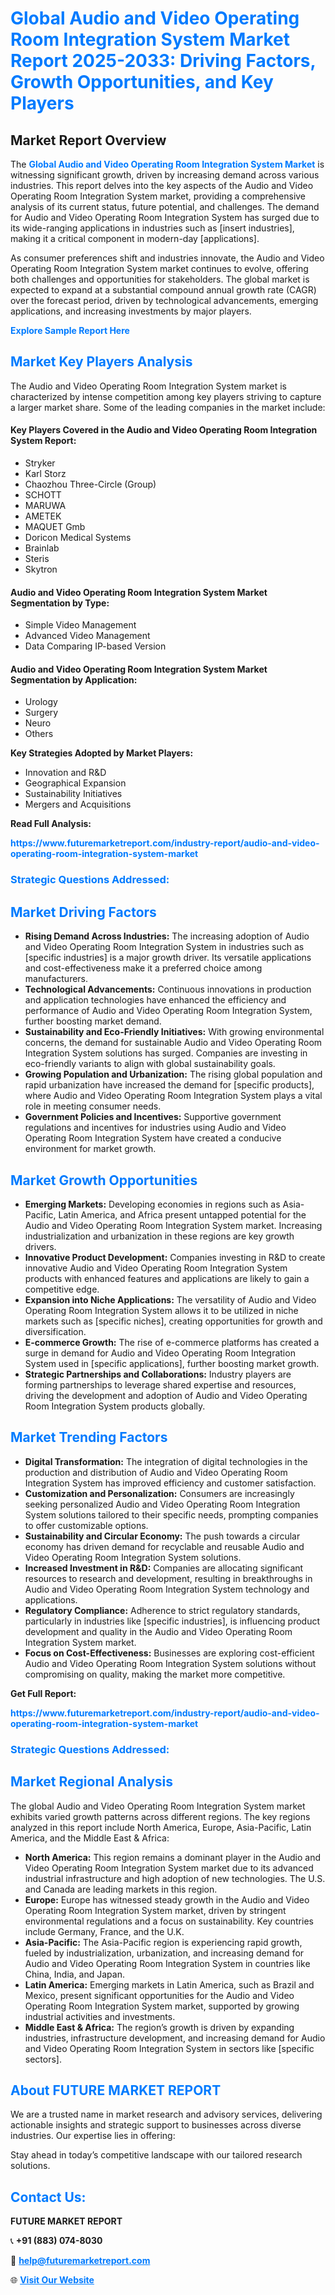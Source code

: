 <h1 style="color: #007BFF;">Global Audio and Video Operating Room Integration System Market Report 2025-2033: Driving Factors, Growth Opportunities, and Key Players</h1>

<section id="overview">
<h2>Market Report Overview</h2>
<p>The <a href="https://www.futuremarketreport.com/industry-report/audio-and-video-operating-room-integration-system-market" style="color: #007BFF; text-decoration: none;"><strong>Global Audio and Video Operating Room Integration System Market</strong></a> is witnessing significant growth, driven by increasing demand across various industries. This report delves into the key aspects of the Audio and Video Operating Room Integration System market, providing a comprehensive analysis of its current status, future potential, and challenges. The demand for Audio and Video Operating Room Integration System has surged due to its wide-ranging applications in industries such as [insert industries], making it a critical component in modern-day [applications].</p>
<p>As consumer preferences shift and industries innovate, the Audio and Video Operating Room Integration System market continues to evolve, offering both challenges and opportunities for stakeholders. The global market is expected to expand at a substantial compound annual growth rate (CAGR) over the forecast period, driven by technological advancements, emerging applications, and increasing investments by major players.</p>
</section>

<section id="overview">
<p><a href="https://www.futuremarketreport.com/request-sample/reportId=45525" style="color: #007BFF; text-decoration: none;"><strong>Explore Sample Report Here</strong></a></p>
</section>

<section id="key-players">
<h2 style="color: #007BFF;">Market Key Players Analysis</h2>
<p>The Audio and Video Operating Room Integration System market is characterized by intense competition among key players striving to capture a larger market share. Some of the leading companies in the market include:</p>
<h4>Key Players Covered in the Audio and Video Operating Room Integration System Report:</h4>
<ul><li>Stryker</li><li>Karl Storz</li><li>Chaozhou Three-Circle (Group)</li><li>SCHOTT</li><li>MARUWA</li><li>AMETEK</li><li>MAQUET Gmb</li><li>Doricon Medical Systems</li><li>Brainlab</li><li>Steris</li><li>Skytron</li></ul>
<h4>Audio and Video Operating Room Integration System Market Segmentation by Type:</h4>
<ul><li>Simple Video Management</li><li>Advanced Video Management</li><li>Data Comparing IP-based Version</li></ul>

<h4>Audio and Video Operating Room Integration System Market Segmentation by Application:</h4>
<ul><li>Urology</li><li>Surgery</li><li>Neuro</li><li>Others</li></ul>
<p><strong>Key Strategies Adopted by Market Players:</strong></p>
<ul>
<li>Innovation and R&D</li>
<li>Geographical Expansion</li>
<li>Sustainability Initiatives</li>
<li>Mergers and Acquisitions</li>
</ul>
</section>

<section>
<p><strong>Read Full Analysis: </strong></p><a href="https://www.futuremarketreport.com/industry-report/audio-and-video-operating-room-integration-system-market" style="color: #007BFF; text-decoration: none;"><strong>https://www.futuremarketreport.com/industry-report/audio-and-video-operating-room-integration-system-market</strong></a>
<h3 style="color: #007BFF;">Strategic Questions Addressed:</h3>
</section>

<section id="driving-factors">
<h2 style="color: #007BFF;">Market Driving Factors</h2>
<ul>
<li><strong>Rising Demand Across Industries:</strong> The increasing adoption of Audio and Video Operating Room Integration System in industries such as [specific industries] is a major growth driver. Its versatile applications and cost-effectiveness make it a preferred choice among manufacturers.</li>
<li><strong>Technological Advancements:</strong> Continuous innovations in production and application technologies have enhanced the efficiency and performance of Audio and Video Operating Room Integration System, further boosting market demand.</li>
<li><strong>Sustainability and Eco-Friendly Initiatives:</strong> With growing environmental concerns, the demand for sustainable Audio and Video Operating Room Integration System solutions has surged. Companies are investing in eco-friendly variants to align with global sustainability goals.</li>
<li><strong>Growing Population and Urbanization:</strong> The rising global population and rapid urbanization have increased the demand for [specific products], where Audio and Video Operating Room Integration System plays a vital role in meeting consumer needs.</li>
<li><strong>Government Policies and Incentives:</strong> Supportive government regulations and incentives for industries using Audio and Video Operating Room Integration System have created a conducive environment for market growth.</li>
</ul>
</section>

<section id="growth-opportunities">
<h2 style="color: #007BFF;">Market Growth Opportunities</h2>
<ul>
<li><strong>Emerging Markets:</strong> Developing economies in regions such as Asia-Pacific, Latin America, and Africa present untapped potential for the Audio and Video Operating Room Integration System market. Increasing industrialization and urbanization in these regions are key growth drivers.</li>
<li><strong>Innovative Product Development:</strong> Companies investing in R&D to create innovative Audio and Video Operating Room Integration System products with enhanced features and applications are likely to gain a competitive edge.</li>
<li><strong>Expansion into Niche Applications:</strong> The versatility of Audio and Video Operating Room Integration System allows it to be utilized in niche markets such as [specific niches], creating opportunities for growth and diversification.</li>
<li><strong>E-commerce Growth:</strong> The rise of e-commerce platforms has created a surge in demand for Audio and Video Operating Room Integration System used in [specific applications], further boosting market growth.</li>
<li><strong>Strategic Partnerships and Collaborations:</strong> Industry players are forming partnerships to leverage shared expertise and resources, driving the development and adoption of Audio and Video Operating Room Integration System products globally.</li>
</ul>
</section>

<section id="trending-factors">
<h2 style="color: #007BFF;">Market Trending Factors</h2>
<ul>
<li><strong>Digital Transformation:</strong> The integration of digital technologies in the production and distribution of Audio and Video Operating Room Integration System has improved efficiency and customer satisfaction.</li>
<li><strong>Customization and Personalization:</strong> Consumers are increasingly seeking personalized Audio and Video Operating Room Integration System solutions tailored to their specific needs, prompting companies to offer customizable options.</li>
<li><strong>Sustainability and Circular Economy:</strong> The push towards a circular economy has driven demand for recyclable and reusable Audio and Video Operating Room Integration System solutions.</li>
<li><strong>Increased Investment in R&D:</strong> Companies are allocating significant resources to research and development, resulting in breakthroughs in Audio and Video Operating Room Integration System technology and applications.</li>
<li><strong>Regulatory Compliance:</strong> Adherence to strict regulatory standards, particularly in industries like [specific industries], is influencing product development and quality in the Audio and Video Operating Room Integration System market.</li>
<li><strong>Focus on Cost-Effectiveness:</strong> Businesses are exploring cost-efficient Audio and Video Operating Room Integration System solutions without compromising on quality, making the market more competitive.</li>
</ul>
</section>

<section>
<p><strong>Get Full Report: </strong></p><a href="https://www.futuremarketreport.com/industry-report/audio-and-video-operating-room-integration-system-market" style="color: #007BFF; text-decoration: none;"><strong>https://www.futuremarketreport.com/industry-report/audio-and-video-operating-room-integration-system-market</strong></a>
<h3 style="color: #007BFF;">Strategic Questions Addressed:</h3>
</section>


<section id="regional-analysis">
<h2 style="color: #007BFF;">Market Regional Analysis</h2>
<p>The global Audio and Video Operating Room Integration System market exhibits varied growth patterns across different regions. The key regions analyzed in this report include North America, Europe, Asia-Pacific, Latin America, and the Middle East & Africa:</p>
<ul>
<li><strong>North America:</strong> This region remains a dominant player in the Audio and Video Operating Room Integration System market due to its advanced industrial infrastructure and high adoption of new technologies. The U.S. and Canada are leading markets in this region.</li>
<li><strong>Europe:</strong> Europe has witnessed steady growth in the Audio and Video Operating Room Integration System market, driven by stringent environmental regulations and a focus on sustainability. Key countries include Germany, France, and the U.K.</li>
<li><strong>Asia-Pacific:</strong> The Asia-Pacific region is experiencing rapid growth, fueled by industrialization, urbanization, and increasing demand for Audio and Video Operating Room Integration System in countries like China, India, and Japan.</li>
<li><strong>Latin America:</strong> Emerging markets in Latin America, such as Brazil and Mexico, present significant opportunities for the Audio and Video Operating Room Integration System market, supported by growing industrial activities and investments.</li>
<li><strong>Middle East & Africa:</strong> The region’s growth is driven by expanding industries, infrastructure development, and increasing demand for Audio and Video Operating Room Integration System in sectors like [specific sectors].</li>
</ul>
</section>

<footer>
<h2 style="color: #007BFF;">About FUTURE MARKET REPORT</h2>
<p>We are a trusted name in market research and advisory services, delivering actionable insights and strategic support to businesses across diverse industries. Our expertise lies in offering:</p>

<p>Stay ahead in today’s competitive landscape with our tailored research solutions.</p>

<h2 style="color: #007BFF;">Contact Us:</h2>
<p><strong>FUTURE MARKET REPORT</strong></p>
<p>📞 <strong>+91 (883) 074-8030</strong></p>
<p>📧 <strong><a href="mailto:help@futuremarketreport.com" style="color: #007BFF;">help@futuremarketreport.com</a></strong></p>
<p>🌐 <strong><a href="https://www.futuremarketreport.com/" style="color: #007BFF;">Visit Our Website</a></strong></p>
</footer>